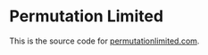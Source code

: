 # Permutation Limited
This is the source code for [permutationlimited.com](https://permutationlimited.com).
